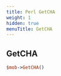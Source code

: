 ```yaml
---
title: Perl GetCHA
weight: 1
hidden: true
menuTitle: GetCHA
---
```

## GetCHA
```perl
$mob->GetCHA()
```